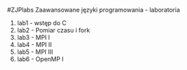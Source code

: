 #ZJPlabs
Zaawansowane języki programowania - laboratoria

1. lab1 - wstęp do C
2. lab2 - Pomiar czasu i fork
3. lab3 - MPI I
4. lab4 - MPI II
5. lab5 - MPI III
6. lab6 - OpenMP I